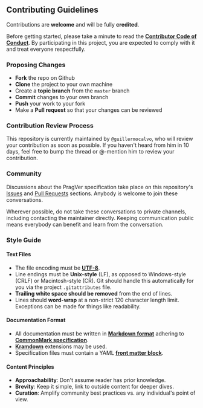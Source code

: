 
## Contributing Guidelines

Contributions are **welcome** and will be fully **credited**.

Before getting started, please take a minute to read the
[**Contributor Code of Conduct**](CODE_OF_CONDUCT.md). By participating in this
project, you are expected to comply with it and treat everyone respectfully.


### Proposing Changes

- **Fork** the repo on Github
- **Clone** the project to your own machine
- Create a **topic branch** from the `master` branch
- **Commit** changes to your own branch
- **Push** your work to your fork
- Make a **Pull request** so that your changes can be reviewed


### Contribution Review Process

This repository is currently maintained by `@guillermocalvo`, who will review
your contribution as soon as possible. If you haven't heard from him in 10 days,
feel free to bump the thread or @-mention him to review your contribution.


### Community

Discussions about the PragVer specification take place on this repository's
[Issues](https://github.com/pragver/pragver/issues) and
[Pull Requests](https://github.com/pragver/pragver/pulls) sections. Anybody is
welcome to join these conversations.

Wherever possible, do not take these conversations to private channels,
including contacting the maintainer directly. Keeping communication public means
everybody can benefit and learn from the conversation.


### Style Guide

#### Text Files

- The file encoding must be [**UTF-8**](https://en.wikipedia.org/wiki/UTF-8).
- Line endings must be **Unix-style** (LF), as opposed to Windows-style (CRLF)
  or Macintosh-style (CR). Git should handle this automatically for you via the
  project `.gitattributes` file.
- **Trailing white space should be removed** from the end of lines.
- Lines should **word-wrap** at a non-strict 120 character length limit.
  Exceptions can be made for things like readability.

#### Documentation Format

- All documentation must be written in
  [**Markdown format**](https://en.wikipedia.org/wiki/Markdown) adhering to
  [**CommonMark specification**](http://commonmark.org/).
- [**Kramdown**](https://kramdown.gettalong.org/) extensions may be used.
- Specification files must contain a YAML
  [**front matter block**](https://jekyllrb.com/docs/frontmatter/).

#### Content Principles

- **Approachability**: Don't assume reader has prior knowledge.
- **Brevity**: Keep it simple, link to outside content for deeper dives.
- **Curation**: Amplify community best practices vs. any individual's point of
  view.
